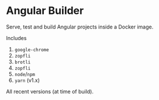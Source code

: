 # Angular Builder

Serve, test and build Angular projects inside a Docker image.

Includes

1. `google-chrome`
1. `zopfli`
1. `brotli`
1. `zopfli`
1. `node`/`npm`
1. `yarn` (v1.x)

All recent versions (at time of build).